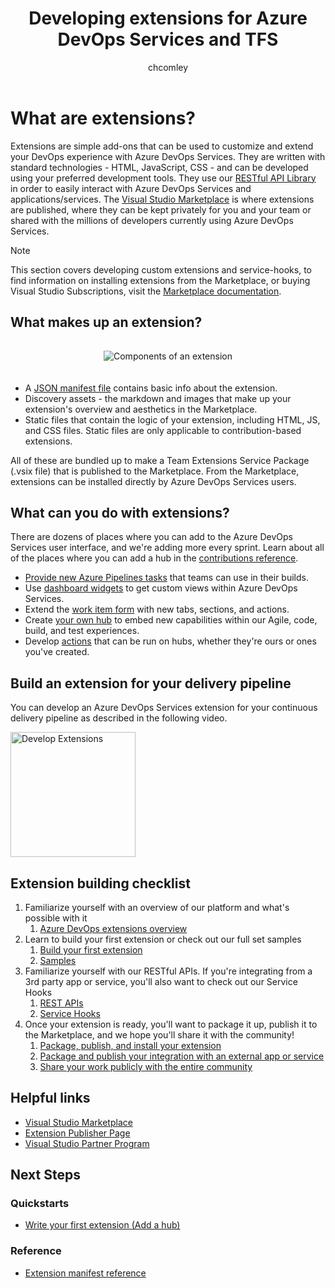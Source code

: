 ﻿---
ms.technology: devops-ecosystem
title: Developing extensions for Azure DevOps Services and TFS
description: Overview of creating extensions for Azure DevOps Services
ms.assetid: bd7bd829-e80e-4234-849f-d4b273605a22
ms.topic: conceptual
monikerRange: '>= tfs-2017'
ms.author: chcomley
author: chcomley
ms.date: 10/24/2019
---

# What are extensions?

Extensions are simple add-ons that can be used to customize and extend your DevOps experience with Azure DevOps Services.
They are written with standard technologies - HTML, JavaScript, CSS - and can be developed using your preferred development tools.
They use our [RESTful API Library](/rest/api/vsts/) in order to easily interact with Azure DevOps Services and applications/services.
The [Visual Studio Marketplace](https://marketplace.visualstudio.com/azuredevops) is where extensions are published,
where they can be kept privately for you and your team or shared with the millions of developers currently using Azure DevOps Services.

> [!NOTE]
> This section covers developing custom extensions and service-hooks, to find information on installing extensions from the Marketplace, or buying Visual Studio Subscriptions, visit the [Marketplace documentation](../marketplace/overview.md).

## What makes up an extension?

<div align="center" style="padding-top:15px">
<img alt="Components of an extension" src="./media/extension-components.png" style="padding-bottom:20px">
</div>

* A [JSON manifest file](./develop/manifest.md) contains basic info about the extension.
* Discovery assets - the markdown and images that make up your extension's overview and aesthetics in the Marketplace.
* Static files that contain the logic of your extension, including HTML, JS, and CSS files. Static files are only applicable to contribution-based extensions.

All of these are bundled up to make a Team Extensions Service Package (.vsix file) that is published to the Marketplace. From the Marketplace,
extensions can be installed directly by Azure DevOps Services users.

## What can you do with extensions?

There are dozens of places where you can add to the Azure DevOps Services user interface, and we're adding more every sprint. Learn about all of the places where you can add a hub in the [contributions reference](./reference/targets/overview.md).

* [Provide new Azure Pipelines tasks](./develop/add-build-task.md) that teams can use in their builds.
* Use [dashboard widgets](./develop/add-dashboard-widget.md) to get custom views within Azure DevOps Services.
* Extend the [work item form](./develop/add-workitem-extension.md) with new tabs, sections, and actions.
* Create [your own hub](./develop/add-hub.md) to embed new capabilities within our Agile, code, build, and test experiences.
* Develop [actions](./develop/add-action.md) that can be run on hubs, whether they're ours or ones you've created.

## Build an extension for your delivery pipeline

You can develop an Azure DevOps Services extension for your continuous delivery pipeline as described in the following video.

<a href="https://www.youtube.com/watch?v=uzQFvYY0xiM&list=PLe14MLC-Nwy6saThL6NSv2rTtFNpkvfp3" target="_blank"><img src="media/develop-extension-video.png" alt="Develop Extensions" width="200" /></a>

## Extension building checklist

1.  Familiarize yourself with an overview of our platform and what's possible with it
    1.  [Azure DevOps extensions overview](https://azure.microsoft.com/services/devops/extend/)
2.  Learn to build your first extension or check out our full set samples
    1.  [Build your first extension](./get-started/node.md)
    2.  [Samples](./develop/samples-overview.md)
3.  Familiarize yourself with our RESTful APIs. If you're integrating from a 3rd party app or service, you'll also want to check out our Service Hooks
    1.  [REST APIs](../integrate/index.md)
    2.  [Service Hooks](../service-hooks/overview.md)
4.  Once your extension is ready, you'll want to package it up, publish it to the Marketplace, and we hope you'll share it with the community!
    1.  [Package, publish, and install your extension](./publish/overview.md)
    2.  [Package and publish your integration with an external app or service](./publish/integration.md)
    3.  [Share your work publicly with the entire community](./publish/publicize.md)

## Helpful links

* [Visual Studio Marketplace](https://marketplace.visualstudio.com/azuredevops)
* [Extension Publisher Page](https://marketplace.visualstudio.com/manage)
* [Visual Studio Partner Program](https://vspartner.com/)

## Next Steps

### Quickstarts

* [Write your first extension (Add a hub)](./get-started/node.md)

### Reference

* [Extension manifest reference](./develop/manifest.md)
